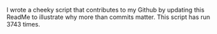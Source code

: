 I wrote a cheeky script that contributes to my Github by updating this ReadMe to illustrate why more than commits matter. This script has run 3743 times.